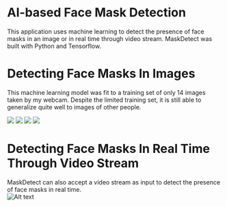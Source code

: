 # AI-based Face Mask Detection 
<p>This application uses machine learning to detect the presence of face masks in an image or in real time through video stream. MaskDetect was built with Python and Tensorflow. </p>

# Detecting Face Masks In Images
<p>This machine learning model was fit to a training set of only 14 images taken by my webcam. Despite the limited training set, it is still able to generalize quite well to images of other people.</p>
<img src="https://i.imgur.com/c091uI5.png/">  <img src="https://i.imgur.com/j6UCSxU.png"/> <img src="https://i.imgur.com/p0rx1WO.png"/> <img src="https://i.imgur.com/HJQQxBJ.png"/>

# Detecting Face Masks In Real Time Through Video Stream
MaskDetect can also accept a video stream as input to detect the presence of face masks in real time.
<br/>
![Alt text](https://github.com/simonwangcode/MaskDetect/blob/master/MaskDetect%20Video%20Stream.gif)

